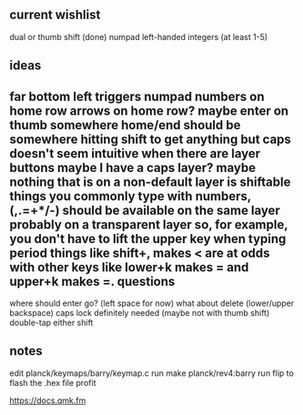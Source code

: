 current wishlist
-------------------------
dual or thumb shift (done)
numpad
left-handed integers (at least 1-5)

ideas
---------------
far bottom left triggers numpad
numbers on home row
arrows on home row?
maybe enter on thumb somewhere
home/end should be somewhere
hitting shift to get anything but caps doesn't seem intuitive when there are layer buttons
maybe I have a caps layer? maybe nothing that is on a non-default layer is shiftable
things you commonly type with numbers, (,.=+*/-) should be available on the same layer
probably on a transparent layer so, for example, you don't have to lift the upper key when typing period
things like shift+, makes < are at odds with other keys like lower+k makes = and upper+k makes =.
questions
--------------
where should enter go? (left space for now)
what about delete (lower/upper backspace)
caps lock definitely needed (maybe not with thumb shift) double-tap either shift

notes
--------------
edit planck/keymaps/barry/keymap.c
run make planck/rev4:barry
run flip to flash the .hex file
profit

https://docs.qmk.fm